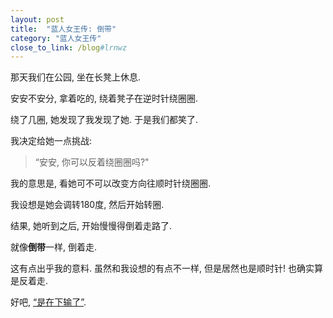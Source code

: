 ```yaml
---
layout: post
title:  "蓝人女王传: 倒带"
category: "蓝人女王传"
close_to_link: /blog#lrnwz
---
```


那天我们在公园, 坐在长凳上休息.

安安不安分, 拿着吃的, 绕着凳子在逆时针绕圈圈.

绕了几圈, 她发现了我发现了她. 于是我们都笑了.

我决定给她一点挑战:

> “安安, 你可以反着绕圈圈吗?"

我的意思是, 看她可不可以改变方向往顺时针绕圈圈.

我设想是她会调转180度, 然后开始转圈.

结果, 她听到之后, 开始慢慢得倒着走路了.

就像**倒带**一样, 倒着走.

这有点出乎我的意料. 虽然和我设想的有点不一样, 但是居然也是顺时针!  也确实算是反着走.

好吧, [“是在下输了”](http://blog.zurassic.com/2016/02/05/shi-zai-xia-shu-liao/).